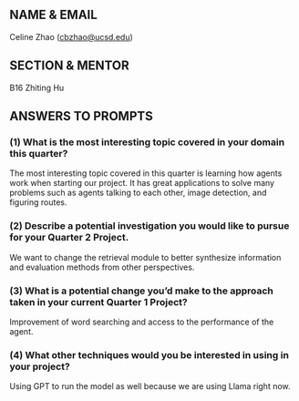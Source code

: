 ## NAME & EMAIL
Celine Zhao (cbzhao@ucsd.edu)

## SECTION & MENTOR
B16 Zhiting Hu

## ANSWERS TO PROMPTS

### (1) What is the most interesting topic covered in your domain this quarter? <br>
The most interesting topic covered in this quarter is learning how agents work when starting our project. It has great applications to solve many problems such as agents talking to each other, image detection, and figuring routes.

### (2) Describe a potential investigation you would like to pursue for your Quarter 2 Project.
We want to change the retrieval module to better synthesize information and evaluation methods from other perspectives.

### (3) What is a potential change you’d make to the approach taken in your current Quarter 1 Project?
Improvement of word searching and access to the performance of the agent.

### (4) What other techniques would you be interested in using in your project?
Using GPT to run the model as well because we are using Llama right now.

